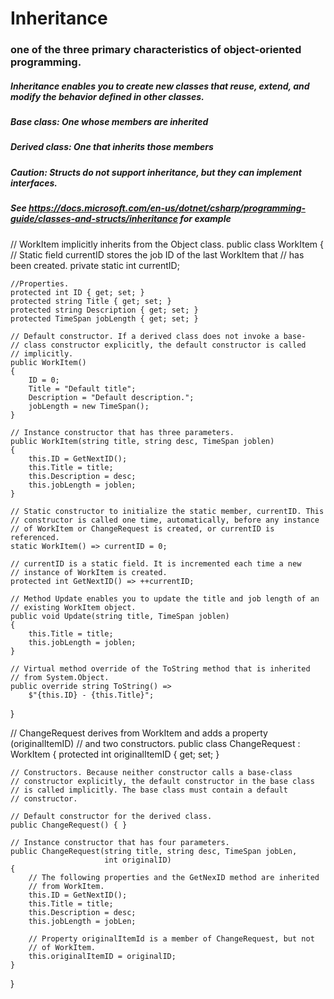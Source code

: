 # Inheritance

### one of the three primary characteristics of object-oriented programming.

##### Inheritance enables you to create new classes that reuse, extend, and modify the behavior defined in other classes.

##### Base class: One whose members are inherited

##### Derived class: One that inherits those members

##### Caution: Structs do not support inheritance, but they can implement interfaces.

##### See https://docs.microsoft.com/en-us/dotnet/csharp/programming-guide/classes-and-structs/inheritance for example

// WorkItem implicitly inherits from the Object class.
public class WorkItem
{
    // Static field currentID stores the job ID of the last WorkItem that
    // has been created.
    private static int currentID;

    //Properties.
    protected int ID { get; set; }
    protected string Title { get; set; }
    protected string Description { get; set; }
    protected TimeSpan jobLength { get; set; }

    // Default constructor. If a derived class does not invoke a base-
    // class constructor explicitly, the default constructor is called
    // implicitly.
    public WorkItem()
    {
        ID = 0;
        Title = "Default title";
        Description = "Default description.";
        jobLength = new TimeSpan();
    }

    // Instance constructor that has three parameters.
    public WorkItem(string title, string desc, TimeSpan joblen)
    {
        this.ID = GetNextID();
        this.Title = title;
        this.Description = desc;
        this.jobLength = joblen;
    }

    // Static constructor to initialize the static member, currentID. This
    // constructor is called one time, automatically, before any instance
    // of WorkItem or ChangeRequest is created, or currentID is referenced.
    static WorkItem() => currentID = 0;

    // currentID is a static field. It is incremented each time a new
    // instance of WorkItem is created.
    protected int GetNextID() => ++currentID;

    // Method Update enables you to update the title and job length of an
    // existing WorkItem object.
    public void Update(string title, TimeSpan joblen)
    {
        this.Title = title;
        this.jobLength = joblen;
    }

    // Virtual method override of the ToString method that is inherited
    // from System.Object.
    public override string ToString() =>
        $"{this.ID} - {this.Title}";
}

// ChangeRequest derives from WorkItem and adds a property (originalItemID)
// and two constructors.
public class ChangeRequest : WorkItem
{
    protected int originalItemID { get; set; }

    // Constructors. Because neither constructor calls a base-class
    // constructor explicitly, the default constructor in the base class
    // is called implicitly. The base class must contain a default
    // constructor.

    // Default constructor for the derived class.
    public ChangeRequest() { }

    // Instance constructor that has four parameters.
    public ChangeRequest(string title, string desc, TimeSpan jobLen,
                         int originalID)
    {
        // The following properties and the GetNexID method are inherited
        // from WorkItem.
        this.ID = GetNextID();
        this.Title = title;
        this.Description = desc;
        this.jobLength = jobLen;

        // Property originalItemId is a member of ChangeRequest, but not
        // of WorkItem.
        this.originalItemID = originalID;
    }
}
